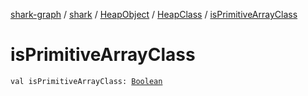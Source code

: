 [shark-graph](../../../index.md) / [shark](../../index.md) / [HeapObject](../index.md) / [HeapClass](index.md) / [isPrimitiveArrayClass](./is-primitive-array-class.md)

# isPrimitiveArrayClass

`val isPrimitiveArrayClass: `[`Boolean`](https://kotlinlang.org/api/latest/jvm/stdlib/kotlin/-boolean/index.html)